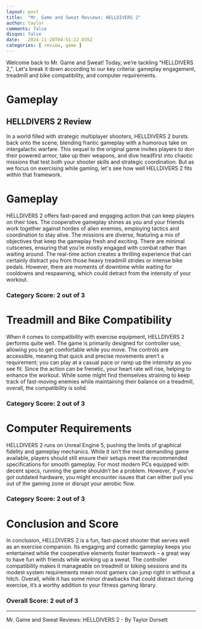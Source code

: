 ```yaml
---
layout: post
title:  "Mr. Game and Sweat Reviews: HELLDIVERS 2"
author: taylor
comments: false
disqus: false
date:   2024-11-28T04:51:22.035Z
categories: [ review, game ]
---
```


Welcome back to Mr. Game and Sweat! Today, we’re tackling "HELLDIVERS 2,". Let's break it down according to our key criteria: gameplay engagement, treadmill and bike compatibility, and computer requirements.

# Gameplay

## HELLDIVERS 2 Review

In a world filled with strategic multiplayer shooters, HELLDIVERS 2 bursts back onto the scene, blending frantic gameplay with a humorous take on intergalactic warfare. This sequel to the original game invites players to don their powered armor, take up their weapons, and dive headfirst into chaotic missions that test both your shooter skills and strategic coordination. But as we focus on exercising while gaming, let's see how well HELLDIVERS 2 fits within that framework.

# Gameplay

HELLDIVERS 2 offers fast-paced and engaging action that can keep players on their toes. The cooperative gameplay shines as you and your friends work together against hordes of alien enemies, employing tactics and coordination to stay alive. The missions are diverse, featuring a mix of objectives that keep the gameplay fresh and exciting. There are minimal cutscenes, ensuring that you’re mostly engaged with combat rather than waiting around. The real-time action creates a thrilling experience that can certainly distract you from those heavy treadmill strides or intense bike pedals. However, there are moments of downtime while waiting for cooldowns and respawning, which could detract from the intensity of your workout.

### Category Score: 2 out of 3

# Treadmill and Bike Compatibility

When it comes to compatibility with exercise equipment, HELLDIVERS 2 performs quite well. The game is primarily designed for controller use, allowing you to get comfortable while you move. The controls are accessible, meaning that quick and precise movements aren’t a requirement; you can play at a casual pace or ramp up the intensity as you see fit. Since the action can be frenetic, your heart rate will rise, helping to enhance the workout. While some might find themselves straining to keep track of fast-moving enemies while maintaining their balance on a treadmill, overall, the compatibility is solid. 

### Category Score: 2 out of 3

# Computer Requirements

HELLDIVERS 2 runs on Unreal Engine 5, pushing the limits of graphical fidelity and gameplay mechanics. While it isn’t the most demanding game available, players should still ensure their setups meet the recommended specifications for smooth gameplay. For most modern PCs equipped with decent specs, running the game shouldn’t be a problem. However, if you’ve got outdated hardware, you might encounter issues that can either pull you out of the gaming zone or disrupt your aerobic flow.

### Category Score: 2 out of 3

# Conclusion and Score

In conclusion, HELLDIVERS 2 is a fun, fast-paced shooter that serves well as an exercise companion. Its engaging and comedic gameplay keeps you entertained while the cooperative elements foster teamwork – a great way to have fun with friends while working up a sweat. The controller compatibility makes it manageable on treadmill or biking sessions and its modest system requirements mean most gamers can jump right in without a hitch. Overall, while it has some minor drawbacks that could distract during exercise, it’s a worthy addition to your fitness gaming library.

### Overall Score: 2 out of 3

---

Mr. Game and Sweat Reviews: HELLDIVERS 2 - By Taylor Dorsett
